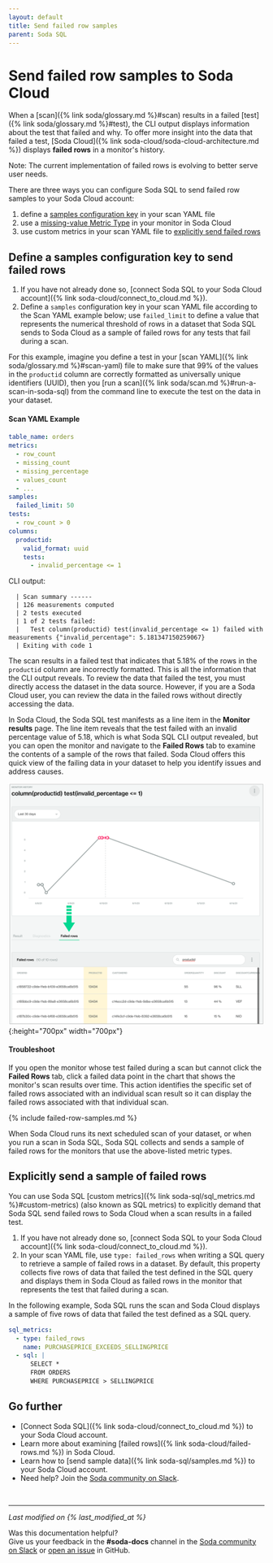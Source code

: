 ```yaml
---
layout: default
title: Send failed row samples
parent: Soda SQL
---
```


# Send failed row samples to Soda Cloud

When a [scan]({% link soda/glossary.md %}#scan) results in a failed [test]({% link soda/glossary.md %}#test), the CLI output displays information about the test that failed and why.  To offer more insight into the data that failed a test, [Soda Cloud]({% link soda-cloud/soda-cloud-architecture.md %}) displays **failed rows** in a monitor's history. 

Note: The current implementation of failed rows is evolving to better serve user needs.
<br />


There are three ways you can configure Soda SQL to send failed row samples to your Soda Cloud account:

1. define a [samples configuration key](#define-a-samples-configuration-key-to-send-failed-rows) in your scan YAML file
2. use a [missing-value Metric Type](#use-a-missing-value-metric-type-to-send-failed-rows) in your monitor in Soda Cloud
3. use custom metrics in your scan YAML file to [explicitly send failed rows](#explicitly-send-a-sample-of-failed-rows) 

## Define a samples configuration key to send failed rows

1. If you have not already done so, [connect Soda SQL to your Soda Cloud account]({% link soda-cloud/connect_to_cloud.md %}).
2. Define a `samples` configuration key in your scan YAML file according to the Scan YAML example below; use `failed_limit` to define a value that represents the numerical threshold of rows in a dataset that Soda SQL sends to Soda Cloud as a sample of failed rows for any tests that fail during a scan. 

For this example, imagine you define a test in your [scan YAML]({% link soda/glossary.md %}#scan-yaml) file to make sure that 99% of the values in the `productid` column are correctly formatted as universally unique identifiers (UUID), then you [run a scan]({% link soda/scan.md %}#run-a-scan-in-soda-sql) from the command line to execute the test on the data in your dataset.

#### Scan YAML Example

```yaml
table_name: orders
metrics:
  - row_count
  - missing_count
  - missing_percentage
  - values_count
  - ...
samples:
  failed_limit: 50
tests:
  - row_count > 0
columns:
  productid:
    valid_format: uuid
    tests:
      - invalid_percentage <= 1
```

CLI output:
```shell
  | Scan summary ------
  | 126 measurements computed
  | 2 tests executed
  | 1 of 2 tests failed:
  |   Test column(productid) test(invalid_percentage <= 1) failed with measurements {"invalid_percentage": 5.181347150259067}
  | Exiting with code 1
```

The scan results in a failed test that indicates that 5.18% of the rows in the `productid` column are incorrectly formatted. This is all the information that the CLI output reveals. To review the data that failed the test, you must directly access the dataset in the data source. However, if you are a Soda Cloud user, you can review the data in the failed rows without directly accessing the data.

In Soda Cloud, the Soda SQL test manifests as a line item in the **Monitor results** page. The line item reveals that the test failed with an invalid percentage value of 5.18, which is what Soda SQL CLI output revealed, but you can open the monitor and navigate to the **Failed Rows** tab to examine the contents of a sample of the rows that failed. Soda Cloud offers this quick view of the failing data in your dataset to help you identify issues and address causes.

![failed-rows](/assets/images/failed-rows.png){:height="700px" width="700px"}

#### Troubleshoot

If you open the monitor whose test failed during a scan but cannot click the **Failed Rows** tab, click a failed data point in the chart that shows the monitor's scan results over time. This action identifies the specific set of failed rows associated with an individual scan result so it can display the failed rows associated with that individual scan. 


{% include failed-row-samples.md %}

When Soda Cloud runs its next scheduled scan of your dataset, or when you run a scan in Soda SQL, Soda SQL collects and sends a sample of failed rows for the monitors that use the above-listed metric types.

## Explicitly send a sample of failed rows

You can use Soda SQL [custom metrics]({% link soda-sql/sql_metrics.md %}#custom-metrics) (also known as SQL metrics) to explicitly demand that Soda SQL send failed rows to Soda Cloud when a scan results in a failed test.

1. If you have not already done so, [connect Soda SQL to your Soda Cloud account]({% link soda-cloud/connect_to_cloud.md %}).
2. In your scan YAML file, use `type: failed_rows` when writing a SQL query to retrieve a sample of failed rows in a dataset. By default, this property collects five rows of data that failed the test defined in the SQL query and displays them in Soda Cloud as failed rows in the monitor that represents the test that failed during a scan. 

In the following example, Soda SQL runs the scan and Soda Cloud displays a sample of five rows of data that failed the test defined as a SQL query.

```yaml
sql_metrics:
  - type: failed_rows
    name: PURCHASEPRICE_EXCEEDS_SELLINGPRICE
  - sql: |
      SELECT *
      FROM ORDERS
      WHERE PURCHASEPRICE > SELLINGPRICE
```

## Go further

* [Connect Soda SQL]({% link soda-cloud/connect_to_cloud.md %}) to your Soda Cloud account.
* Learn more about examining [failed rows]({% link soda-cloud/failed-rows.md %}) in Soda Cloud.
* Learn how to [send sample data]({% link soda-sql/samples.md %}) to your Soda Cloud account.
* Need help? Join the <a href="http://community.soda.io/slack" target="_blank"> Soda community on Slack</a>.
<br />

---
*Last modified on {% last_modified_at %}*

Was this documentation helpful? <br /> Give us your feedback in the **#soda-docs** channel in the <a href="http://community.soda.io/slack" target="_blank"> Soda community on Slack</a> or <a href="https://github.com/sodadata/docs/issues/new" target="_blank">open an issue</a> in GitHub.